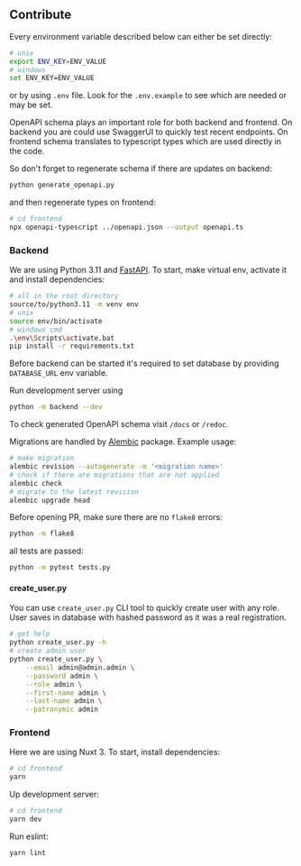 ## Contribute

Every environment variable described below can either be set directly:

```sh
# unix
export ENV_KEY=ENV_VALUE
# windows
set ENV_KEY=ENV_VALUE
```

or by using `.env` file. Look for the `.env.example` to see which are needed or
may be set.

OpenAPI schema plays an important role for both backend and frontend. On backend
you are could use SwaggerUI to quickly test recent endpoints. On frontend schema
translates to typescript types which are used directly in the code.

So don't forget to regenerate schema if there are updates on backend:

```sh
python generate_openapi.py
```

and then regenerate types on frontend:

```sh
# cd frontend
npx openapi-typescript ../openapi.json --output openapi.ts
```

### Backend

We are using Python 3.11 and [FastAPI](https://fastapi.tiangolo.com/).
To start, make virtual env, activate it and install dependencies:

```sh
# all in the root directory
source/to/python3.11 -m venv env
# unix
source env/bin/activate
# windows cmd
.\env\Scripts\activate.bat
pip install -r requirements.txt
```

Before backend can be started it's required to set database by providing
`DATABASE_URL` env variable.

Run development server using

```sh
python -m backend --dev
```

To check generated OpenAPI schema visit `/docs` or `/redoc`.

Migrations are handled by
[Alembic](https://alembic.sqlalchemy.org/en/latest/) package. Example usage:

```sh
# make migration
alembic revision --autogenerate -m '<migration name>'
# check if there are migrations that are not applied
alembic check
# migrate to the latest revision
alembic upgrade head
```

Before opening PR, make sure there are no `flake8` errors:

```sh
python -m flake8
```

all tests are passed:

```sh
python -m pytest tests.py
```

#### create_user.py

You can use `create_user.py` CLI tool to quickly create user with any role.
User saves in database with hashed password as it was a real registration.

```sh
# get help
python create_user.py -h
# create admin user
python create_user.py \
    --email admin@admin.admin \
    --password admin \
    --role admin \
    --first-name admin \
    --last-name admin \
    --patronymic admin
```

### Frontend

Here we are using Nuxt 3. To start, install dependencies:

```sh
# cd frontend
yarn
```

Up development server:

```sh
# cd frontend
yarn dev
```

Run eslint:

```sh
yarn lint
```
